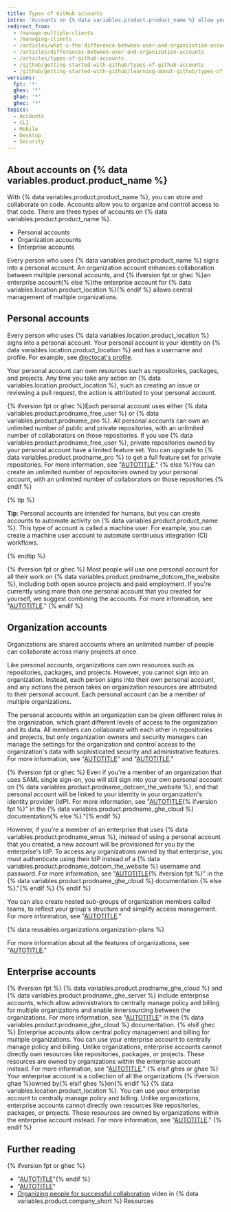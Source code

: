 ```yaml
---
title: Types of GitHub accounts
intro: 'Accounts on {% data variables.product.product_name %} allow you to organize and control access to code.'
redirect_from:
  - /manage-multiple-clients
  - /managing-clients
  - /articles/what-s-the-difference-between-user-and-organization-accounts
  - /articles/differences-between-user-and-organization-accounts
  - /articles/types-of-github-accounts
  - /github/getting-started-with-github/types-of-github-accounts
  - /github/getting-started-with-github/learning-about-github/types-of-github-accounts
versions:
  fpt: '*'
  ghes: '*'
  ghae: '*'
  ghec: '*'
topics:
  - Accounts
  - CLI
  - Mobile
  - Desktop
  - Security
---
```


## About accounts on {% data variables.product.product_name %}

With {% data variables.product.product_name %}, you can store and collaborate on code. Accounts allow you to organize and control access to that code. There are three types of accounts on {% data variables.product.product_name %}.
- Personal accounts
- Organization accounts
- Enterprise accounts

Every person who uses {% data variables.product.product_name %} signs into a personal account. An organization account enhances collaboration between multiple personal accounts, and {% ifversion fpt or ghec %}an enterprise account{% else %}the enterprise account for {% data variables.location.product_location %}{% endif %} allows central management of multiple organizations.

## Personal accounts

Every person who uses {% data variables.location.product_location %} signs into a personal account. Your personal account is your identity on {% data variables.location.product_location %} and has a username and profile. For example, see [@octocat's profile](https://github.com/octocat).

Your personal account can own resources such as repositories, packages, and projects. Any time you take any action on {% data variables.location.product_location %}, such as creating an issue or reviewing a pull request, the action is attributed to your personal account.

{% ifversion fpt or ghec %}Each personal account uses either {% data variables.product.prodname_free_user %} or {% data variables.product.prodname_pro %}. All personal accounts can own an unlimited number of public and private repositories, with an unlimited number of collaborators on those repositories. If you use {% data variables.product.prodname_free_user %}, private repositories owned by your personal account have a limited feature set. You can upgrade to {% data variables.product.prodname_pro %} to get a full feature set for private repositories. For more information, see "[AUTOTITLE](/get-started/learning-about-github/githubs-plans)." {% else %}You can create an unlimited number of repositories owned by your personal account, with an unlimited number of collaborators on those repositories.{% endif %}

{% tip %}

**Tip**: Personal accounts are intended for humans, but you can create accounts to automate activity on {% data variables.product.product_name %}. This type of account is called a machine user. For example, you can create a machine user account to automate continuous integration (CI) workflows.

{% endtip %}

{% ifversion fpt or ghec %}
Most people will use one personal account for all their work on {% data variables.product.prodname_dotcom_the_website %}, including both open source projects and paid employment. If you're currently using more than one personal account that you created for yourself, we suggest combining the accounts. For more information, see "[AUTOTITLE](/account-and-profile/setting-up-and-managing-your-personal-account-on-github/managing-your-personal-account/merging-multiple-personal-accounts)."
{% endif %}

## Organization accounts

Organizations are shared accounts where an unlimited number of people can collaborate across many projects at once.

Like personal accounts, organizations can own resources such as repositories, packages, and projects. However, you cannot sign into an organization. Instead, each person signs into their own personal account, and any actions the person takes on organization resources are attributed to their personal account. Each personal account can be a member of multiple organizations.

The personal accounts within an organization can be given different roles in the organization, which grant different levels of access to the organization and its data. All members can collaborate with each other in repositories and projects, but only organization owners and security managers can manage the settings for the organization and control access to the organization's data with sophisticated security and administrative features. For more information, see "[AUTOTITLE](/organizations/managing-peoples-access-to-your-organization-with-roles/roles-in-an-organization)" and "[AUTOTITLE](/organizations/keeping-your-organization-secure)."

{% ifversion fpt or ghec %}
Even if you're a member of an organization that uses SAML single sign-on, you will still sign into your own personal account on {% data variables.product.prodname_dotcom_the_website %}, and that personal account will be linked to your identity in your organization's identity provider (IdP). For more information, see "[AUTOTITLE](/enterprise-cloud@latest/authentication/authenticating-with-saml-single-sign-on/about-authentication-with-saml-single-sign-on){% ifversion fpt %}" in the {% data variables.product.prodname_ghe_cloud %} documentation{% else %}."{% endif %}

However, if you're a member of an enterprise that uses {% data variables.product.prodname_emus %}, instead of using a personal account that you created, a new account will be provisioned for you by the enterprise's IdP. To access any organizations owned by that enterprise, you must authenticate using their IdP instead of a {% data variables.product.prodname_dotcom_the_website %} username and password. For more information, see "[AUTOTITLE](/enterprise-cloud@latest/admin/identity-and-access-management/using-enterprise-managed-users-for-iam/about-enterprise-managed-users){% ifversion fpt %}" in the {% data variables.product.prodname_ghe_cloud %} documentation.{% else %}."{% endif %}
{% endif %}

You can also create nested sub-groups of organization members called teams, to reflect your group's structure and simplify access management. For more information, see "[AUTOTITLE](/organizations/organizing-members-into-teams/about-teams)."

{% data reusables.organizations.organization-plans %}

For more information about all the features of organizations, see "[AUTOTITLE](/organizations/collaborating-with-groups-in-organizations/about-organizations)."

## Enterprise accounts

{% ifversion fpt %}
{% data variables.product.prodname_ghe_cloud %} and {% data variables.product.prodname_ghe_server %} include enterprise accounts, which allow administrators to centrally manage policy and billing for multiple organizations and enable innersourcing between the organizations. For more information, see "[AUTOTITLE](/enterprise-cloud@latest/admin/overview/about-enterprise-accounts)" in the {% data variables.product.prodname_ghe_cloud %} documentation.
{% elsif ghec %}
Enterprise accounts allow central policy management and billing for multiple organizations. You can use your enterprise account to centrally manage policy and billing. Unlike organizations, enterprise accounts cannot directly own resources like repositories, packages, or projects. These resources are owned by organizations within the enterprise account instead. For more information, see "[AUTOTITLE](/admin/overview/about-enterprise-accounts)."
{% elsif ghes or ghae %}
Your enterprise account is a collection of all the organizations {% ifversion ghae %}owned by{% elsif ghes %}on{% endif %} {% data variables.location.product_location %}. You can use your enterprise account to centrally manage policy and billing. Unlike organizations, enterprise accounts cannot directly own resources like repositories, packages, or projects. These resources are owned by organizations within the enterprise account instead. For more information, see "[AUTOTITLE](/admin/overview/about-enterprise-accounts)."
{% endif %}

## Further reading

{% ifversion fpt or ghec %}
- "[AUTOTITLE](/get-started/signing-up-for-github/signing-up-for-a-new-github-account)"{% endif %}
- "[AUTOTITLE](/organizations/collaborating-with-groups-in-organizations/creating-a-new-organization-from-scratch)"
- [Organizing people for successful collaboration](https://vimeo.com/333786093) video in {% data variables.product.company_short %} Resources
